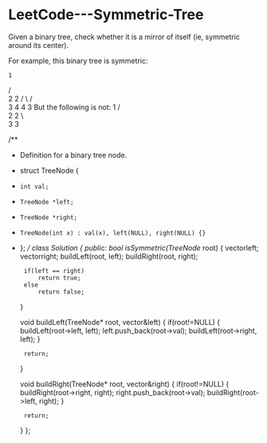 # LeetCode---Symmetric-Tree
Given a binary tree, check whether it is a mirror of itself (ie, symmetric around its center).

For example, this binary tree is symmetric:

    1
   / \
  2   2
 / \ / \
3  4 4  3
But the following is not:
    1
   / \
  2   2
   \   \
   3    3
   
   
   
/**
 * Definition for a binary tree node.
 * struct TreeNode {
 *     int val;
 *     TreeNode *left;
 *     TreeNode *right;
 *     TreeNode(int x) : val(x), left(NULL), right(NULL) {}
 * };
 */
class Solution {
public:
    bool isSymmetric(TreeNode* root) {
        vector<int>left;
        vector<int>right;
        buildLeft(root, left);
        buildRight(root, right);
        
        if(left == right)
            return true;
        else
            return false;
        
    }
    
    void buildLeft(TreeNode* root, vector<int>&left)
    {
        if(root!=NULL)
        {
            buildLeft(root->left, left);
            left.push_back(root->val);
            buildLeft(root->right, left);
        }
        
        return;
    }
    
    void buildRight(TreeNode* root, vector<int>&right)
    {
        if(root!=NULL)
        {
            buildRight(root->right, right);
            right.push_back(root->val);
            buildRight(root->left, right);
        }
        
        return;
    }
};
